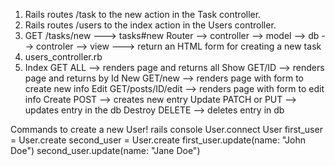 1. Rails routes /task to the new action in the Task controller.
2. Rails routes /users to the index action in the Users controller. 
3. GET /tasks/new ---> tasks#new Router --> controller --> model --> db --> controler --> view ---> return an HTML form for creating a new task
4. users_controller.rb
5.  Index    GET ALL --> renders page and returns all
    Show    GET/ID --> renders page and returns by Id
    New     GET/new --> renders page with form to create new info
    Edit    GET/posts/ID/edit --> renders page with form to edit info
    Create  POST --> creates new entry
    Update  PATCH or PUT --> updates entry in the db
    Destroy DELETE --> deletes entry in db


Commands to create a new User!
rails console 
User.connect
User
first_user = User.create
second_user = User.create
first_user.update(name: "John Doe")
second_user.update(name: "Jane Doe")
